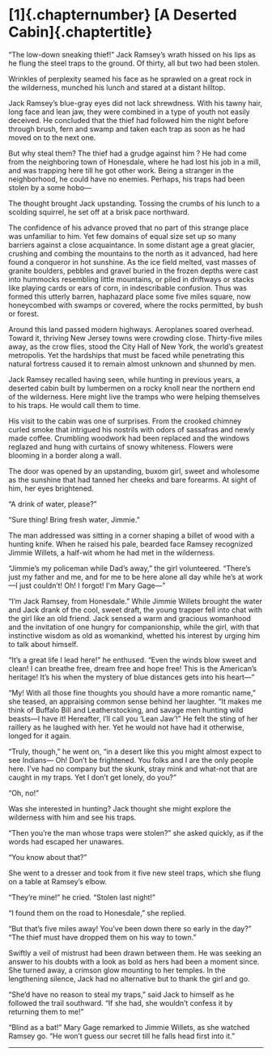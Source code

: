
# [1]{.chapternumber} [A Deserted Cabin]{.chaptertitle}

“The low-down sneaking thief!” Jack Ramsey’s wrath hissed on his lips as he flung the steel traps to the ground. Of thirty, all but two had been stolen.

Wrinkles of perplexity seamed his face as he sprawled on a great rock in the wilderness, munched his lunch and stared at a distant hilltop.

Jack Ramsey’s blue-gray eyes did not lack shrewdness. With his tawny hair, long face and lean jaw, they were combined in a type of youth not easily deceived. He concluded that the thief had followed him the night before through brush, fern and swamp and taken each trap as soon as he had moved on to the next one.

But why steal them? The thief had a grudge against him ? He had come from the neighboring town of Honesdale, where he had lost his job in a mill, and was trapping here till he got other work. Being a stranger in the neighborhood, he could have no enemies. Perhaps, his traps had been stolen by a some hobo—

The thought brought Jack upstanding. Tossing the crumbs of his lunch to a scolding squirrel, he set off at a brisk pace northward.

The confidence of his advance proved that no part of this strange place was unfamiliar to him. Yet few domains of equal size set up so many barriers against a close acquaintance. In some distant age a great glacier, crushing and combing the mountains to the north as it advanced, had here found a conqueror in hot sunshine. As the ice field melted, vast masses of granite boulders, pebbles and gravel buried in the frozen depths were cast into hummocks resembling little mountains, or piled in driftways or stacks like playing cards or ears of corn, in indescribable confusion. Thus was formed this utterly barren, haphazard place some five miles square, now honeycombed with swamps or covered, where the rocks permitted, by bush or forest.

Around this land passed modern highways. Aeroplanes soared overhead. Toward it, thriving New Jersey towns were crowding close. Thirty-five miles away, as the crow flies, stood the City Hall of New York, the world’s greatest metropolis. Yet the hardships that must be faced while penetrating this natural fortress caused it to remain almost unknown and shunned by men.

Jack Ramsey recalled having seen, while hunting in previous years, a deserted cabin built by lumbermen on a rocky knoll near the northern end of the wilderness. Here might live the tramps who were helping themselves to his traps. He would call them to time.

His visit to the cabin was one of surprises. From the crooked chimney curled smoke that intrigued his nostrils with odors of sassafras and newly made coffee. Crumbling woodwork had been replaced and the windows reglazed and hung with curtains of snowy whiteness. Flowers were blooming in a border along a wall.

The door was opened by an upstanding, buxom girl, sweet and wholesome as the sunshine that had tanned her cheeks and bare forearms. At sight of him, her eyes brightened.

“A drink of water, please?”

“Sure thing! Bring fresh water, Jimmie.”

The man addressed was sitting in a corner shaping a billet of wood with a hunting knife. When he raised his pale, bearded face Ramsey recognized Jimmie Willets, a half-wit whom he had met in the wilderness.

“Jimmie’s my policeman while Dad’s away,” the girl volunteered. “There’s just my father and me, and for me to be here alone all day while he’s at work —I just couldn’t! Oh! I forgot! I'm Mary Gage—”

“I’m Jack Ramsey, from Honesdale.” While Jimmie Willets brought the water and Jack drank of the cool, sweet draft, the young trapper fell into chat with the girl like an old friend. Jack sensed a warm and gracious womanhood and the invitation of one hungry for companionship, while the girl, with that instinctive wisdom as old as womankind, whetted his interest by urging him to talk about himself.

“It’s a great life I lead here!” he enthused. “Even the winds blow sweet and clean! I can breathe free, dream free and hope free! This is the American’s heritage! It’s his when the mystery of blue distances gets into his heart—”

“My! With all those fine thoughts you should have a more romantic name,” she teased, an appraising common sense behind her laughter. “It makes me think of Buffalo Bill and Leatherstocking, and savage men hunting wild beasts—I have it! Hereafter, I’ll call you ‘Lean Jaw’!” He felt the sting of her raillery as he laughed with her. Yet he would not have had it otherwise, longed for it again.

“Truly, though,” he went on, “in a desert like this you might almost expect to see Indians— Oh! Don’t be frightened. You folks and I are the only people here. I’ve had no company but the skunk, stray mink and what-not that are caught in my traps. Yet I don’t get lonely, do you?”

“Oh, no!”

Was she interested in hunting? Jack thought she might explore the wilderness with him and see his traps.

“Then you’re the man whose traps were stolen?” she asked quickly, as if the words had escaped her unawares.

“You know about that?”

She went to a dresser and took from it five new steel traps, which she flung on a table at Ramsey’s elbow.

“They’re mine!” he cried. “Stolen last night!”

“I found them on the road to Honesdale,” she replied.

“But that’s five miles away! You’ve been down there so early in the day?” “The thief must have dropped them on his way to town.”

Swiftly a veil of mistrust had been drawn between them. He was seeking an answer to his doubts with a look as bold as hers had been a moment since. She turned away, a crimson glow mounting to her temples. In the lengthening silence, Jack had no alternative but to thank the girl and go.

“She’d have no reason to steal my traps,” said Jack to himself as he followed the trail southward. “If she had, she wouldn’t confess it by returning them to me!”

“Blind as a bat!” Mary Gage remarked to Jimmie Willets, as she watched Ramsey go. “He won’t guess our secret till he falls head first into it.”

<hr class="chapter-break" />
